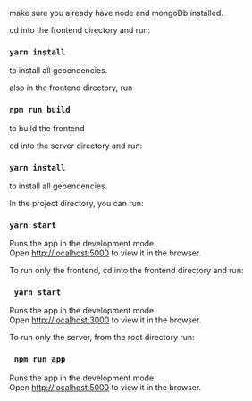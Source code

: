make sure you already have node and mongoDb installed.

cd into the frontend directory and run:
### `yarn install`
to install all gependencies.

also in the frontend directory, run 
### `npm run build`
to build the frontend

cd into the server directory and run:
### `yarn install`
to install all gependencies.


In the project directory, you can run:

### `yarn start`

Runs the app in the development mode.\
Open [http://localhost:5000](http://localhost:5000) to view it in the browser.

To run only the frontend, cd into the frontend directory and run:
### ` yarn start`
Runs the app in the development mode.\
Open [http://localhost:3000](http://localhost:3000) to view it in the browser.


To run only the server, from the root directory run:
### ` npm run app`
Runs the app in the development mode.\
Open [http://localhost:5000](http://localhost:5000) to view it in the browser.

